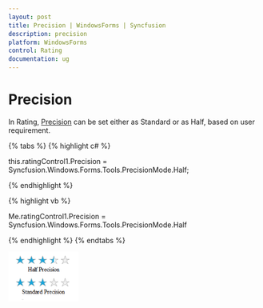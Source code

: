 ```yaml
---
layout: post
title: Precision | WindowsForms | Syncfusion
description: precision
platform: WindowsForms
control: Rating  
documentation: ug
---
```


# Precision

In Rating, [Precision](https://help.syncfusion.com/cr/windowsforms/Syncfusion.Tools.Windows~Syncfusion.Windows.Forms.Tools.RatingControl~Precision.html) can be set either as Standard or as Half, based on user requirement.

{% tabs %}
{% highlight c# %}

this.ratingControl1.Precision = Syncfusion.Windows.Forms.Tools.PrecisionMode.Half;

{% endhighlight %}

{% highlight vb %}

Me.ratingControl1.Precision = Syncfusion.Windows.Forms.Tools.PrecisionMode.Half

{% endhighlight %}
{% endtabs %}

![Precision](Precision_images/Precision_img1.png)
